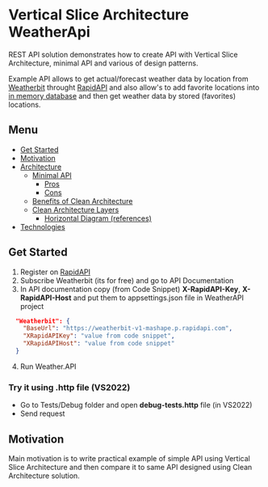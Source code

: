 # Vertical Slice Architecture WeatherApi

REST API solution demonstrates how to create API with Vertical Slice Architecture, minimal API and various of design patterns.  

Example API allows to get actual/forecast weather data by location from [Weatherbit](https://www.weatherbit.io/) throught [RapidAPI](https://rapidapi.com) and also allow's to add favorite locations into [in memory database](https://learn.microsoft.com/en-us/ef/core/providers/in-memory/?tabs=dotnet-core-cli) and then get weather data by stored (favorites) locations.

## Menu
* [Get Started](#get-started)
* [Motivation](#motivation)
* [Architecture](#architecture)
	* [Minimal API](#minimal-api)
		* [Pros](#pros)
		* [Cons](#cons)
	* [Benefits of Clean Architecture](#benefits-of-clean-architecture)
	* [Clean Architecture Layers](#clean-architecture-layers)
		* [Horizontal Diagram (references)](#horizontal-diagram-references)
* [Technologies](#technologies)

## Get Started
1. Register on [RapidAPI](https://rapidapi.com)
2. Subscribe Weatherbit (its for free) and go to API Documentation
3. In API documentation copy (from Code Snippet) **X-RapidAPI-Key**, **X-RapidAPI-Host** and put them to appsettings.json file in WeatherAPI project
```json
  "Weatherbit": {
    "BaseUrl": "https://weatherbit-v1-mashape.p.rapidapi.com",
    "XRapidAPIKey": "value from code snippet",
    "XRapidAPIHost": "value from code snippet"
  }
```
4. Run Weather.API 

### Try it using .http file (VS2022)
 * Go to Tests/Debug folder and open **debug-tests.http** file (in VS2022)
 * Send request

## Motivation
Main motivation is to write practical example of simple API using Vertical Slice Architecture and then compare it to same API designed using Clean Architecture solution.